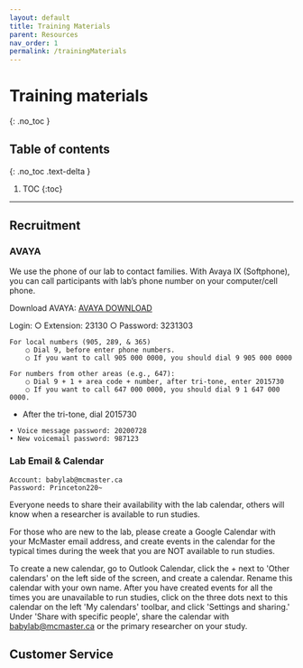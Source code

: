 ```yaml
---
layout: default
title: Training Materials
parent: Resources
nav_order: 1
permalink: /trainingMaterials
---
```


# Training materials
{: .no_toc }

## Table of contents
{: .no_toc .text-delta }

1. TOC
{:toc}

---
## Recruitment
### AVAYA
We use the phone of our lab to contact families. With Avaya IX (Softphone), you can call participants with lab’s phone number on your computer/cell phone.

Download AVAYA: [AVAYA DOWNLOAD](https://telecom.mcmaster.ca/products-services/avaya-ix-softphone)

 Login:
		○ Extension: 23130
		○ Password: 3231303
		
	For local numbers (905, 289, & 365)
		○ Dial 9, before enter phone numbers.
		○ If you want to call 905 000 0000, you should dial 9 905 000 0000
		
	For numbers from other areas (e.g., 647):
		○ Dial 9 + 1 + area code + number, after tri-tone, enter 2015730
		○ If you want to call 647 000 0000, you should dial 9 1 647 000 0000.
   * After the tri-tone, dial 2015730 
	
	• Voice message password: 20200728
	• New voicemail password: 987123

### Lab Email & Calendar

    Account: babylab@mcmaster.ca
    Password: Princeton220~
    
Everyone needs to share their availability with the lab calendar, others will know when a researcher is available to run studies.
           
For those who are new to the lab, please create a Google Calendar with your McMaster email address, and create events in the calendar for the typical times during the week that you are NOT available to run studies. 

To create a new calendar, go to Outlook Calendar, click the + next to 'Other calendars' on the left side of the screen, and create a calendar. Rename this calendar with your own name. After you have created events for all the times you are unavailable to run studies, click on the three dots next to this calendar on the left 'My calendars' toolbar, and click 'Settings and sharing.' Under 'Share with specific people', share the calendar with babylab@mcmaster.ca or the primary researcher on your study. 


## Customer Service 
